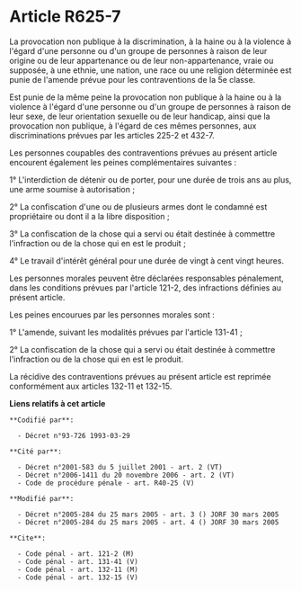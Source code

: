 # Article R625-7

La provocation non publique à la discrimination, à la haine ou à la violence à l'égard d'une personne ou d'un groupe de
personnes à raison de leur origine ou de leur appartenance ou de leur non-appartenance, vraie ou supposée, à une ethnie, une
nation, une race ou une religion déterminée est punie de l'amende prévue pour les contraventions de la 5e classe.

Est punie de la même peine la provocation non publique à la haine ou à la violence à l'égard d'une personne ou d'un groupe de
personnes à raison de leur sexe, de leur orientation sexuelle ou de leur handicap, ainsi que la provocation non publique, à
l'égard de ces mêmes personnes, aux discriminations prévues par les articles 225-2 et 432-7.

Les personnes coupables des contraventions prévues au présent article encourent également les peines complémentaires
suivantes :

1° L'interdiction de détenir ou de porter, pour une durée de trois ans au plus, une arme soumise à autorisation ;

2° La confiscation d'une ou de plusieurs armes dont le condamné est propriétaire ou dont il a la libre disposition ;

3° La confiscation de la chose qui a servi ou était destinée à commettre l'infraction ou de la chose qui en est le produit ;

4° Le travail d'intérêt général pour une durée de vingt à cent vingt heures.

Les personnes morales peuvent être déclarées responsables pénalement, dans les conditions prévues par l'article 121-2, des
infractions définies au présent article.

Les peines encourues par les personnes morales sont :

1° L'amende, suivant les modalités prévues par l'article 131-41 ;

2° La confiscation de la chose qui a servi ou était destinée à commettre l'infraction ou de la chose qui en est le produit.

La récidive des contraventions prévues au présent article est reprimée conformément aux articles 132-11 et 132-15.

**Liens relatifs à cet article**

	**Codifié par**:

	  - Décret n°93-726 1993-03-29

	**Cité par**:

	  - Décret n°2001-583 du 5 juillet 2001 - art. 2 (VT)
	  - Décret n°2006-1411 du 20 novembre 2006 - art. 2 (VT)
	  - Code de procédure pénale - art. R40-25 (V)

	**Modifié par**:

	  - Décret n°2005-284 du 25 mars 2005 - art. 3 () JORF 30 mars 2005
	  - Décret n°2005-284 du 25 mars 2005 - art. 4 () JORF 30 mars 2005

	**Cite**:

	  - Code pénal - art. 121-2 (M)
	  - Code pénal - art. 131-41 (V)
	  - Code pénal - art. 132-11 (M)
	  - Code pénal - art. 132-15 (V)
